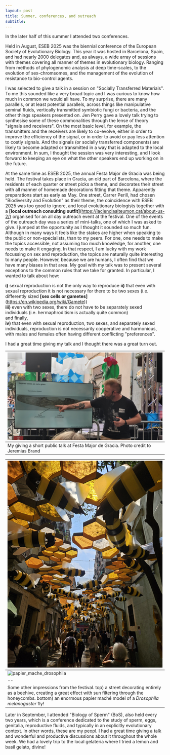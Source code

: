 ```yaml
---
layout: post
title: Summer, conferences, and outreach
subtitle:
---
```


In the later half of this summer I attended two conferences.  

Held in August, ESEB 2025 was the biennial conference of the European Society of Evolutionary Biology. This year it was hosted in Barcelona, Spain, and had nearly 2000 delegates and, as always, a wide array of sessions with themes covering all manner of themes in evolutionary biology. Ranging from methods of phylogenomic analysis at deep time-scales, to the evolution of sex-chromsomes, and the management of the evolution of resistance to bio-control agents.  

I was selected to give a talk in a session on "Socially Transferred Materials". To me this sounded like a very broad topic and I was curious to know how much in common we would all have. To my surprise, there are many parallels, or at least potential parallels, across things like manipulative seminal fluids, vertically transmitted symbiotic fungi or bacteria, and the other things speakers presented on. Jen Perry gave a lovely talk trying to synthesise some of these commonalities through the lense of theory "signals and receivers". On the most basic level, for example, the transmitters and the receivers are likely to co-evolve, either in order to improve the efficiency of the signal, or in order to avoid or pay less attention to costly signals. And the signals (or socially transferred components) are likely to become adapted or transmitted in a way that is adapted to the local environment. In sum, I thought the session was very interesting, and I look forward to keeping an eye on what the other speakers end up working on in the future.  

At the same time as ESEB 2025, the annual Festa Major de Gracia was being held. The festival takes place in Gracia, an old part of Barcelona, where the residents of each quarter or street picks a theme, and decorates their street with all manner of homemade decorations fitting that theme. Apparently preparations start as early as May. One street, Carrer Perill, had chosen "Biodiversity and Evolution" as their theme, the coincidence with ESEB 2025 was too good to ignore, and local evolutionary biologists together with a **[local outreach consulting outfit]**(https://lacienciaalteumon.cat/about-us-2/) organised for an all day outreach event at the festival. One of the events of the outreach day was a series of mini-talks, one of which I was asked to give. I jumped at the opportunity as I thought it sounded so much fun. Although in many ways it feels like the stakes are higher when speaking to the public or non-specialists, than to my peers. For one, one needs to make the topics accessible, not assuming too much knowledge, for another, one needs to make it engaging. In that respect, I am lucky with my work focussing on sex and reproduction, the topics are naturally quite interesting to many people. However, because we are humans, I often find that we have many biases in that area. My goal with my talk was to present several exceptions to the common rules that we take for granted. In particular, I wanted to talk about how:  

**i)** sexual reproduction is not the only way to reproduce 
**ii)** that even with sexual reproduction it is not necessary for there to be two sexes (i.e. differently sized **[sex cells or gametes]**(https://en.wikipedia.org/wiki/Gamete))  
**iii)** even with two sexes, there do not have to be separately sexed individuals (i.e. hermaphroditism is actually quite common)  
and finally,  
**iv)** that even with sexual reproduction, two sexes, and separately sexed individuals, reproduction is not necessarily cooperative and harmonious, with males and females often having different conflicting "preferences".  

I had a great time giving my talk and I thought there was a great turn out.

|![me_doing_outreach](/img/festa_de_gracia2025_me_doing_outreach.jpg)|  
|--|  
|My giving a short public talk at Festa Major de Gracia. Photo credit to Jeremias Brand|  


|![honeycomb_street](/img/festa_de_gracia2025_honeycomb_street.jpg)|  
|--|  
|![papier_mache_drosophila](/img/festa_de_gracia2025_papier_mache_drosophila.jpg)|  
|--|  
|Some other impressions from the festival. top) a street decorating entirely as a beehive, creating a great effect with sun filtering through the honeycombs. bottom) an enormous papier maché model of a *Drosophila melanogaster* fly!|  

Later in September, I attended "Biology of Sperm" (BoS), also held every two years, which is a conference dedicated to the study of sperm, eggs, genitalia, reproductive fluids, and typically in an explicitly evolutionary context. In other words, these are my peopl. I had a great time giving a talk and wonderful and productive discussions about it throughout the whole week. We had a lovely trip to the local gelateria where I tried a lemon and basil gelato, divine!

